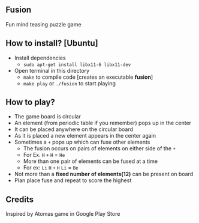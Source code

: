 ## Fusion
Fun mind teasing puzzle game

## How to install? [Ubuntu]

* Install dependencies
    * `sudo apt-get install libx11-6 libx11-dev`
* Open terminal in this directory
    * `make` to compile code [creates an executable **fusion**]
    * `make play` or `./fusion` to start playing

## How to play?
* The game board is circular
* An element (from periodic table if you remember) pops up in the center
* It can be placed anywhere on the circular board
* As it is placed a new element appears in the center again
* Sometimes a `+` pops up which can fuse other elements
    * The fusion occurs on pairs of elements on either side of the `+`
    * For Ex. `H` `+` `H` = `He`
    * More than one pair of elements can be fused at a time
    * For ex: `Li` `H` `+` `H` `Li` = `Be`
* Not more than a **fixed number of elements(12)** can be present on board
* Plan place fuse and repeat to score the highest

## Credits
Inspired by Atomas game in Google Play Store
